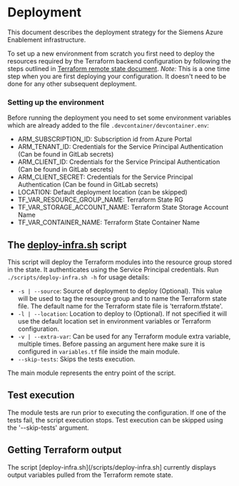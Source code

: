 <!--
SPDX-FileCopyrightText: 2025 Siemens AG

SPDX-License-Identifier: MIT
-->

# Deployment

This document describes the deployment strategy for the Siemens Azure Enablement infrastructure.

To set up a new environment from scratch you first need to deploy the resources required by the Terraform backend configuration by following the steps outlined in [Terraform remote state document](terraform_remote_state.md).
*Note:* This is a one time step when you are first deploying your configuration. It doesn't need to be done for any other subsequent deployment.

###  Setting up the environment

Before running the deployment you need to set some environment variables which are already added to the file `.devcontainer/devcontainer.env`:
- ARM_SUBSCRIPTION_ID: Subscription id from Azure Portal
- ARM_TENANT_ID: Credentials for the Service Principal Authentication (Can be found in GitLab secrets)
- ARM_CLIENT_ID: Credentials for the Service Principal Authentication (Can be found in GitLab secrets)
- ARM_CLIENT_SECRET: Credentials for the Service Principal Authentication (Can be found in GitLab secrets)
- LOCATION: Default deployment location (can be skipped)
- TF_VAR_RESOURCE_GROUP_NAME: Terraform State RG
- TF_VAR_STORAGE_ACCOUNT_NAME: Terraform State Storage Account Name
- TF_VAR_CONTAINER_NAME: Terraform State Container Name

## The [deploy-infra.sh](/scripts/deploy-infra.sh) script

This script will deploy the Terraform modules into the resource group stored in the state. It authenticates using the Service Principal credentials.
Run `./scripts/deploy-infra.sh -h` for usage details:
- `-s | --source`: Source of deployment to deploy (Optional). This value will be used to tag the resource group and to name the Terraform state file. The default name for the Terraform state file is 'terraform.tfstate'.
- `-l | --location`: Location to deploy to (Optional). If not specified it will use the default location set in environment variables or Terraform configuration.
- `-v | --extra-var`: Can be used for any Terraform module extra variable, multiple times. Before passing an argument here make sure it is configured in `variables.tf` file inside the main module.
- `--skip-tests`: Skips the tests execution.

The main module represents the entry point of the script.

## Test execution

The module tests are run prior to executing the configuration. If one of the tests fail, the script execution stops.
Test execution can be skipped using the '--skip-tests' argument.

## Getting Terraform output

The script [deploy-infra.sh](/scripts/deploy-infra.sh] currently displays output variables pulled from the Terraform remote state.
